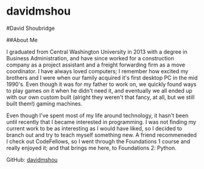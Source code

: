 davidmshou
==========
#David Shoubridge

##About Me

I graduated from Central Washington University in 2013 with a degree in Business Administration, and have since worked for a construction company as a project assistant and a freight forwarding firm as a move coordinator. I have always loved computers; I remember how excited my brothers and I were when our family acquired it's first desktop PC in the mid 1990's. Even though it was for my father to work on, we quickly found ways to play games on it when he didn't need it, and eventually we all ended up with our own custom built (alright they weren't that fancy, at all, but we still built them!) gaming machines.

Even though I've spent most of my life around technology, it hasn't been until recently that I became interested in programming. I was not finding my current work to be as interesting as I would have liked, so I decided to branch out and try to teach myself something new. A friend recommeneded I check out CodeFellows, so I went through the Foundations 1 course and really enjoyed it; and that brings me here, to Foundations 2: Python.


GitHub: [davidmshou](https://github.com/davidmshou)